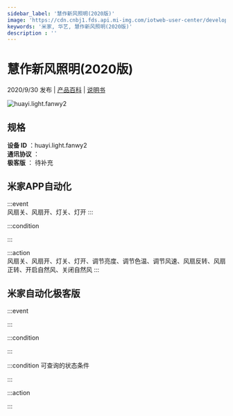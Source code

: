 ```yaml
---
sidebar_label: '慧作新风照明(2020版)'
image: 'https://cdn.cnbj1.fds.api.mi-img.com/iotweb-user-center/developer_1679047768919sfCzA4uM.png?GalaxyAccessKeyId=AKVGLQWBOVIRQ3XLEW&Expires=9223372036854775807&Signature=DdqG88x0q05+u0HFL+QomXnK5ek='
keywords: '米家, 华艺, 慧作新风照明(2020版)'
description : ''
---
```

# 慧作新风照明(2020版)

2020/9/30 发布 | [产品百科](https://home.mi.com/webapp/content/baike/product/index.html?model=huayi.light.fanwy2/) | [说明书](https://home.mi.com/views/introduction.html?model=huayi.light.fanwy2&region=cn)

![huayi.light.fanwy2](https://cdn.cnbj1.fds.api.mi-img.com/iotweb-user-center/developer_1679047768919sfCzA4uM.png?GalaxyAccessKeyId=AKVGLQWBOVIRQ3XLEW&Expires=9223372036854775807&Signature=DdqG88x0q05+u0HFL+QomXnK5ek=)

## 规格  
> 
**设备 ID** ：huayi.light.fanwy2  
**通讯协议** ：  
**极客版**  ： 待补充 


## 米家APP自动化  

:::event  
风扇关、风扇开、灯关、灯开
:::

:::condition  

:::

:::action   
风扇关、风扇开、灯关、灯开、调节亮度、调节色温、调节风速、风扇反转、风扇正转、开启自然风、关闭自然风
:::

## 米家自动化极客版  

:::event  

:::

:::condition  

:::

:::condition 可查询的状态条件  

:::

:::action  

:::

        

